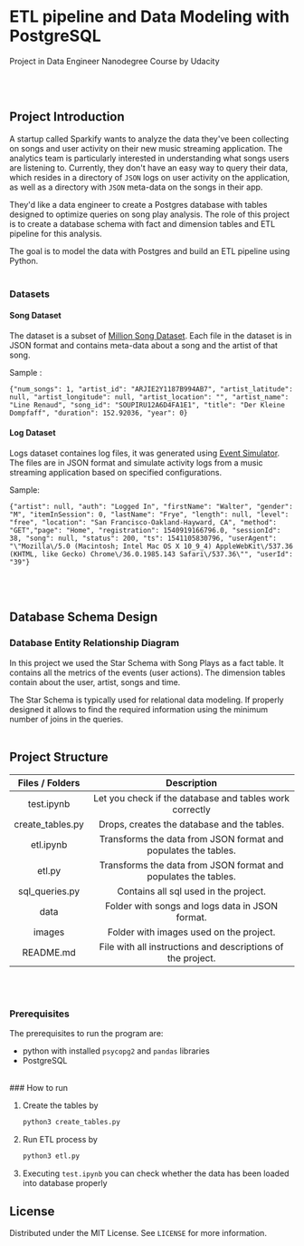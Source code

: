 # ETL pipeline and Data Modeling with PostgreSQL

<p align="left">
  Project in Data Engineer Nanodegree Course by Udacity
  <br />
 </p>

<br><br>
## Project Introduction

<!-- Describing the project in brief -->

A startup called Sparkify wants to analyze the data they've been collecting on songs and user activity on their new music streaming application. The analytics team is particularly interested in understanding what songs users are listening to. Currently, they don't have an easy way to query their data, which resides in a directory of `JSON` logs on user activity on the application, as well as a directory with `JSON` meta-data on the songs in their app.

They'd like a data engineer to create a Postgres database with tables designed to optimize queries on song play analysis. The role of this project is to create a database schema with fact and dimension tables and ETL pipeline for this analysis. 

The goal is to model the data with Postgres and build an ETL pipeline using Python.
<br><br>
### Datasets
#### Song Dataset
The dataset is a subset of [Million Song Dataset](http://millionsongdataset.com/).  Each file in the dataset is in JSON format and contains meta-data about a song and the artist of that song. 

Sample :
```
{"num_songs": 1, "artist_id": "ARJIE2Y1187B994AB7", "artist_latitude": null, "artist_longitude": null, "artist_location": "", "artist_name": "Line Renaud", "song_id": "SOUPIRU12A6D4FA1E1", "title": "Der Kleine Dompfaff", "duration": 152.92036, "year": 0}
```

#### Log Dataset
Logs dataset containes log files, it was generated using [Event Simulator](https://github.com/Interana/eventsim).  The files are in JSON format and simulate activity logs from a music streaming application based on specified configurations.

Sample:
```
{"artist": null, "auth": "Logged In", "firstName": "Walter", "gender": "M", "itemInSession": 0, "lastName": "Frye", "length": null, "level": "free", "location": "San Francisco-Oakland-Hayward, CA", "method": "GET","page": "Home", "registration": 1540919166796.0, "sessionId": 38, "song": null, "status": 200, "ts": 1541105830796, "userAgent": "\"Mozilla\/5.0 (Macintosh; Intel Mac OS X 10_9_4) AppleWebKit\/537.36 (KHTML, like Gecko) Chrome\/36.0.1985.143 Safari\/537.36\"", "userId": "39"}
```
<br><br>

## Database Schema Design

### Database Entity Relationship Diagram 

In this project we used the Star Schema with Song Plays as a fact table. It  contains all the metrics of the events (user actions). The dimension tables contain about the user, artist, songs and time.

The Star Schema is typically used for relational data modeling. If properly designed it allows to find the required information using the minimum number of joins in the queries. 
<br><br>

## Project Structure

| Files / Folders  |                                     Description                                              |
| :--------------: | :------------------------------------------------------------------------------------------: |
|    test.ipynb    | Let you check if the database and tables work correctly |
| create_tables.py | Drops, creates the database and the tables. |
|    etl.ipynb     | Transforms the data from JSON format and populates the tables.|
|      etl.py      | Transforms the data from JSON format and populates the tables.|
|  sql_queries.py  | Contains all sql used in the project.|
|       data       | Folder with songs and logs data in JSON format. |
|      images      | Folder with images used on the project.|
|    README.md     | File with all instructions and descriptions of the project.|                                  


<br><br>
### Prerequisites

The prerequisites to run the program are:

* python with installed `psycopg2` and `pandas` libraries
* PostgreSQL 

<br>
### How to run

1. Create the tables by

   ```python
   python3 create_tables.py
   ```

2. Run ETL process by 

   ```python
   python3 etl.py
   ```

3. Executing `test.ipynb` you can check whether the data has been loaded into database properly 




<!-- LICENSE -->

## License

Distributed under the MIT License. See `LICENSE` for more information.


<!-- CONTACT -->
